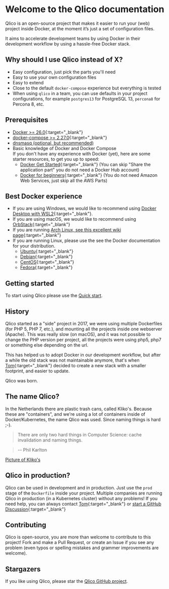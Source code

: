 # Welcome to the Qlico documentation

Qlico is an open-source project that makes it easier to run your (web) project
inside Docker, at the moment it’s just a set of configuration files.

It aims to accelerate development teams by using Docker in their development
workflow by using a hassle-free Docker stack.

## Why should I use Qlico instead of X?

* Easy configuration, just pick the parts you'll need
* Easy to use your own configuration files
* Easy to extend
* Close to the default `docker-compose` experience but everything is tested
* When using `qlico` in a team, you can use defaults in your project
  configurations, for example `postgres13` for PostgreSQL 13, `percona8` for
  Percona 8, etc.

## Prerequisites

* [Docker >= 26.0](https://docs.docker.com/get-docker/){:target="_blank"}
* [docker-compose >= 2.27.0](https://docs.docker.com/compose/install/){:target="_blank"}
* [dnsmasq (optional, but recommended)](dnsmasq.md)
* Basic knowledge of Docker and Docker Compose<br>
  If you don't have any experience with Docker (yet), 
  here are some starter resources, to get you up to speed:
    * [Docker Get Started](https://docs.docker.com/get-started/){:target="_blank"} (You can skip "Share the application part" you do not need a Docker Hub account)
    * [Docker for beginners](https://docker-curriculum.com/){:target="_blank"} (You do not need Amazon Web Services, just skip all the AWS Parts)

## Best Docker experience

* If you are using Windows, we would like to recommend
  using [Docker Desktop with WSL2](https://www.docker.com/products/docker-desktop/){:target="_blank"}.
* If you are using macOS, we would like to recommend
  using [OrbStack](https://orbstack.dev/){:target="_blank"}
* If you are
  running [Arch Linux, see this excellent wiki page](https://wiki.archlinux.org/title/docker){:target="_blank"}
* If you are running Linux, please use the see the Docker documentation for your
  distribution.
    * [Ubuntu](https://docs.docker.com/install/linux/docker-ce/ubuntu/){:target="_blank"}
    * [Debian](https://docs.docker.com/install/linux/docker-ce/debian/){:target="_blank"}
    * [CentOS](https://docs.docker.com/install/linux/docker-ce/centos/){:target="_blank"}
    * [Fedora](https://docs.docker.com/install/linux/docker-ce/fedora/){:target="_blank"}

## Getting started

To start using Qlico please use the [Quick start](quick-start.md).

## History

Qlico started as a "side" project in 2017, we were using multiple Dockerfiles (for
PHP 5, PHP 7, etc.), and mounting all the projects inside one webserver (Apache).
This was really slow (on macOS), and it was not possible to change the PHP
version per project, all the projects were using php5, php7 or something else
depending on the url.

This has helped us to adopt Docker in our development workflow, but after a
while the old stack was not maintainable anymore, that's
when [Tom](https://github.com/TomKeur){:target="_blank"} decided to create a new
stack with a smaller footprint, and easier to update.

Qlico was born.

## The name Qlico?

In the Netherlands there are plastic trash cans, called Kliko's. Because these
are "containers", and we're using a lot of containers inside of
Docker/Kubernetes, the name Qlico was used. Since naming things is hard ;-).

> There are only two hard things in Computer Science: cache invalidation and
> naming things.

> -- Phil Karlton

[Picture of Kliko's](https://nl.wikipedia.org/wiki/Minicontainer#/media/Bestand:Kliko_op_Bonaire,_Nederlandse_Antillen_-_IMG_8372.JPG)

## Qlico in production?

Qlico can be used in development and in production. Just use the `prod` stage of
the `Dockerfile` inside your project.
Multiple companies are running Qlico in production (in a Kubernetes cluster)
without any problems!
If you need help, you can always contact [Tom](https://github.com/TomKeur){:target="_blank"} 
or [start a GitHub Discussion](https://github.com/qlico/qlico/discussions){:target="_blank"}

## Contributing

Qlico is open-source, you are more than welcome to contribute to this project!
Fork and make a Pull Request, or create an Issue if you see any problem (even
typos or spelling mistakes and grammer improvements are welcome).

## Stargazers

If you like using Qlico, please star
the [Qlico GitHub project](https://github.com/qlico/qlico).
